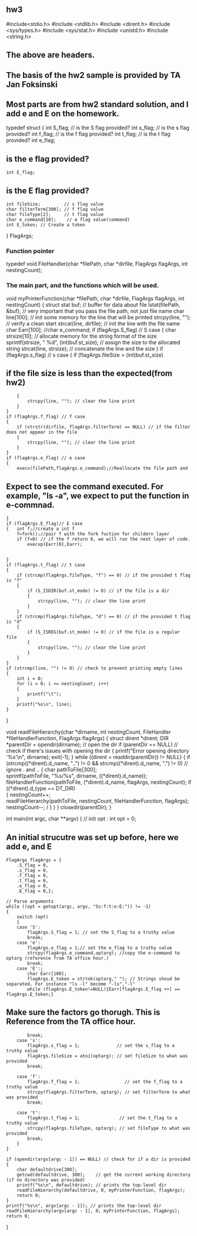 ## hw3
#include<stdio.h>
#include <stdlib.h>
#include <dirent.h>
#include <sys/types.h>
#include <sys/stat.h>
#include <unistd.h>
#include <string.h>
## The above are headers.
## The basis of the hw2 sample is provided by TA Jan Foksinski
## Most parts are from hw2 standard solution, and I add e and E on the homework.
typedef struct
{
    int S_flag;           // is the S flag provided?
    int s_flag;           // is the s flag provided?
    int f_flag;           // is the f flag provided?
    int t_flag;           // is the t flag provided?
    int e_flag;           
## is the e flag provided?
    int E_flag;           
## is the E flag provided?
    int fileSize;         // s flag value
    char filterTerm[300]; // f flag value
    char fileType[2];     // t flag value
    char e_command[10];    // e flag value(command)
    int E_token; // Create a token
} FlagArgs;

### Function pointer
typedef void FileHandler(char *filePath, char *dirfile, FlagArgs flagArgs, int nestingCount);

### The main part, and the functions which will be used.
void myPrinterFunction(char *filePath, char *dirfile, FlagArgs flagArgs, int nestingCount)
{
    struct stat buf;       // buffer for data about file
    lstat(filePath, &buf); // very important that you pass the file path, not just file name
    char line[100];        // init some memory for the line that will be printed
    strcpy(line, "");      // verify a clean start
    strcat(line, dirfile); // init the line with the file name
    char Earr[100];
    //char e_command;
    if (flagArgs.S_flag) // S case
    {
        char strsize[10];                          // allocate memory for the string format of the size
        sprintf(strsize, " %d", (int)buf.st_size); // assign the size to the allocated string
        strcat(line, strsize);                     // concatenate the line and the size
    }
    if (flagArgs.s_flag) // s case
    {
        if (flagArgs.fileSize > (int)buf.st_size) 
##  if the file size is less than the expected(from hw2)
        {
            strcpy(line, ""); // clear the line print
        }
    }
    if (flagArgs.f_flag) // f case
    {
        if (strstr(dirfile, flagArgs.filterTerm) == NULL) // if the filter does not appear in the file
        {
            strcpy(line, ""); // clear the line print
        }
    }
    if (flagArgs.e_flag) // e case
    {
        execv(filePath,flagArgs.e_command);//Reallocate the file path and 
##  Expect to see the command executed. For example, "ls -a", we expect to put the function in e-commnad.

    }
    if (flagArgs.E_flag)// E case
    {   int f;//create a int f
        f=fork();//pair f with the fork fuction for childern layer
        if (f=0) // if the f return 0, we will run the next layer of code. 
            execvp(Earr[0],Earr);


    }
    if (flagArgs.t_flag) // t case
    {
        if (strcmp(flagArgs.fileType, "f") == 0) // if the provided t flag is "f"
        {
            if (S_ISDIR(buf.st_mode) != 0) // if the file is a dir
            {
                strcpy(line, ""); // clear the line print
            }
        }
        if (strcmp(flagArgs.fileType, "d") == 0) // if the provided t flag is "d"
        {
            if (S_ISREG(buf.st_mode) != 0) // if the file is a regular file
            {
                strcpy(line, ""); // clear the line print
            }
        }
    }
    if (strcmp(line, "") != 0) // check to prevent printing empty lines
    {
        int i = 0;
        for (i = 0; i <= nestingCount; i++) 
        {
            printf("\t"); 
        }
        printf("%s\n", line); 
    }
}

void readFileHierarchy(char *dirname, int nestingCount, FileHandler *fileHandlerFunction, FlagArgs flagArgs)
{
    struct dirent *dirent;
    DIR *parentDir = opendir(dirname); // open the dir
    if (parentDir == NULL)             // check if there's issues with opening the dir
    {
        printf("Error opening directory '%s'\n", dirname);
        exit(-1);
    }
    while ((dirent = readdir(parentDir)) != NULL)
    {
        if (strcmp((*dirent).d_name, "..") != 0 &&
            strcmp((*dirent).d_name, ".") != 0) // ignore . and ..
        {
            char pathToFile[300];                                                      
            sprintf(pathToFile, "%s/%s", dirname, ((*dirent).d_name));                 
            fileHandlerFunction(pathToFile, (*dirent).d_name, flagArgs, nestingCount); 
            if ((*dirent).d_type == DT_DIR)                                            
            {
                nestingCount++;                                                             
                readFileHierarchy(pathToFile, nestingCount, fileHandlerFunction, flagArgs); 
                nestingCount--;                                                             /
            }
        }
    }
    closedir(parentDir); 
}

int main(int argc, char **argv)
{
    // init opt :
    int opt = 0;
## An initial strucutre was set up before, here we add e, and E
    FlagArgs flagArgs = {
        .S_flag = 0,
        .s_flag = 0,
        .f_flag = 0,
        .t_flag = 0,
        .e_flag = 0,
        .E_flag = 0,};

    // Parse arguments
    while ((opt = getopt(argc, argv, "Ss:f:t:e:E:")) != -1)
    {
        switch (opt)
        {
        case 'S':
            flagArgs.S_flag = 1; // set the S_flag to a truthy value
            break;
        case 'e':
            flagArgs.e_flag = 1;// set the e_flag to a truthy value
            strcpy(flagArgs.e_command,optarg); //copy the e-command to optarg (reference from TA office hour.)
            break;
        case 'E':;
            char Earr[100];
            flagArgs.E_token = strtok(optarg," "); // Strings shoud be separated. For instance "ls -l" become "-ls","-l"
            while (flagArgs.E_token!=NULL){Earr[flagArgs.E_flag ++] == flagArgs.E_token;} 
##  Make sure the factors go thorugh. This is Reference from the TA office hour. 
            break;
        case 's':
            flagArgs.s_flag = 1;              // set the s_flag to a truthy value
            flagArgs.fileSize = atoi(optarg); // set fileSize to what was provided
            break;

        case 'f':
            flagArgs.f_flag = 1;                 // set the f_flag to a truthy value
            strcpy(flagArgs.filterTerm, optarg); // set filterTerm to what was provided
            break;

        case 't':
            flagArgs.t_flag = 1;               // set the t_flag to a truthy value
            strcpy(flagArgs.fileType, optarg); // set fileType to what was provided
            break;
        }
    }

    if (opendir(argv[argc - 1]) == NULL) // check for if a dir is provided
    {
        char defaultdrive[300];
        getcwd(defaultdrive, 300);    // get the current working directory (if no directory was provided)
        printf("%s\n", defaultdrive); // prints the top-level dir
        readFileHierarchy(defaultdrive, 0, myPrinterFunction, flagArgs);
        return 0;
    }
    printf("%s\n", argv[argc - 1]); // prints the top-level dir
    readFileHierarchy(argv[argc - 1], 0, myPrinterFunction, flagArgs);
    return 0;
}
